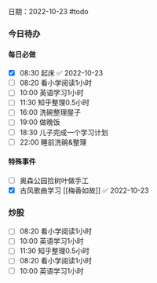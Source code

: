 日期：2022-10-23
#todo
### 今日待办
#### 每日必做
- [x] 08:30 起床 ✅ 2022-10-23
- [ ]  08:20 看小学阅读1小时
- [ ] 10:00 英语学习1小时
- [ ] 11:30 知乎整理0.5小时
- [ ] 16:00 洗碗整理屋子
- [ ] 19:00 做晚饭
- [ ] 18:30 儿子完成一个学习计划
- [ ] 22:00 睡前洗碗&整理

#### 特殊事件
- [ ] 奥森公园捡树叶做手工
- [x] 古风歌曲学习 [[梅香如故]] ✅ 2022-10-23

### 炒股



- [ ]  08:20 看小学阅读1小时
- [ ] 10:00 英语学习1小时
- [ ] 11:30 知乎整理0.5小时
- [ ] 08:20 看小学阅读1小时
- [ ] 10:00 英语学习1小时